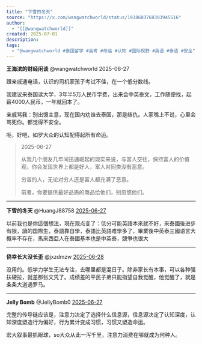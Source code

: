 ```yaml
---
title: "下雪的冬天"
source: "https://x.com/wangwatchworld/status/1938603768393945516"
author:
  - "[[@wangwatchworld]]"
created: 2025-07-01
description:
tags:
  - "@wangwatchworld #泰国留学 #高考 #命运 #认知 #国际视野 #英语 #泰语 #安全"
---
```

**王海滨的财经闲谈** @wangwatchworld 2025-06-27

跟亲戚通电话，认识的司机家孩子考试不佳，在一个低分数线。

我建议来泰国读大学，3年半5万人民币学费，出来会中英泰文，工作随便找，起薪4000人民币，一年就回本了。

亲戚骂我：别出馊主意，现在国内劝谁去泰国，那是结仇。人家嘴上不说，心里会骂死你。都觉得不安全。

呃，好吧，如罗大众的认知配得起所有命运。

> 2025-06-27
> 
> 从我几个朋友几年间迅速崛起的现实来说，与富人交往，保持富人的价值观，你会发现世界上都是好人，富人对同类没有恶意。
> 
> 穷苦的人，无论对穷人还是富人都充满了恶意。
> 
> 前者，你要提供最好品质的商品给他们，别忽悠他们。

---

**下雪的冬天** @HuangJ88758 [2025-06-27](https://x.com/HuangJ88758/status/1938615971956379978)

以前我也是你這個想法，現在观点变了：低分可能英語本來就不好，來泰國後进步有限，讀的国際生，泰語靠自學，泰語比英語难學多了，畢業後中英泰三國语言大概率不存在，馬來西亞人在泰國基本也是中英泰，競爭也很大

---

**侥幸长大没长歪** @jxzdmzw [2025-06-28](https://x.com/jxzdmzw/status/1938784695606817204)

没用的。低学力学生无法专注，去哪里都是混日子。除非家长有本事，可以各种强扶硬拉，就差那张文凭了。成绩差的平民子弟只能指望自我觉醒，他觉醒了，就是条条大道通罗马。

---

**Jelly Bomb** @JellyBomb0 [2025-06-27](https://x.com/JellyBomb0/status/1938621969852985804)

完整的传导链应该是，注意力决定了选择什么信息源，信息源决定了认知深度，认知深度塑造行为偏好，行为累计变成习惯，习惯又塑造命运。

宏大叙事最抓眼球，so大众从此一泻千里，注意力消费在哪就成为何种人。
